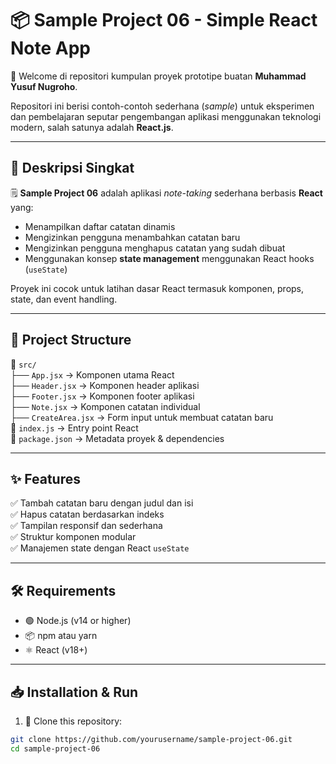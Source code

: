 # 📦 Sample Project 06 - Simple React Note App

👋 Welcome di repositori kumpulan proyek prototipe buatan **Muhammad Yusuf Nugroho**.

Repositori ini berisi contoh-contoh sederhana (_sample_) untuk eksperimen dan pembelajaran seputar pengembangan aplikasi menggunakan teknologi modern, salah satunya adalah **React.js**.

---

## 📄 Deskripsi Singkat

🗒️ **Sample Project 06** adalah aplikasi _note-taking_ sederhana berbasis **React** yang:

- Menampilkan daftar catatan dinamis
- Mengizinkan pengguna menambahkan catatan baru
- Mengizinkan pengguna menghapus catatan yang sudah dibuat
- Menggunakan konsep **state management** menggunakan React hooks (`useState`)

Proyek ini cocok untuk latihan dasar React termasuk komponen, props, state, dan event handling.

---

## 📁 Project Structure

📁 `src/`  
├── `App.jsx` → Komponen utama React  
├── `Header.jsx` → Komponen header aplikasi  
├── `Footer.jsx` → Komponen footer aplikasi  
├── `Note.jsx` → Komponen catatan individual  
├── `CreateArea.jsx` → Form input untuk membuat catatan baru  
📄 `index.js` → Entry point React  
📄 `package.json` → Metadata proyek & dependencies

---

## ✨ Features

✅ Tambah catatan baru dengan judul dan isi  
✅ Hapus catatan berdasarkan indeks  
✅ Tampilan responsif dan sederhana  
✅ Struktur komponen modular  
✅ Manajemen state dengan React `useState`

---

## 🛠️ Requirements

- 🟢 Node.js (v14 or higher)
- 📦 npm atau yarn
- ⚛️ React (v18+)

---

## 📥 Installation & Run

1. 📂 Clone this repository:

```bash
git clone https://github.com/yourusername/sample-project-06.git
cd sample-project-06
```
